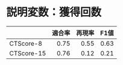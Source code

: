 # 説明変数：獲得回数
| | 適合率 | 再現率 | F1値 |
| :-- | --: | --: | --: |
| CTScore-8 | 0.75 | 0.55 | 0.63 |
| CTScore-15 | 0.76 | 0.12 | 0.21 |

